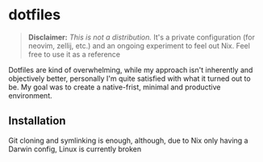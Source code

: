 # dotfiles

> **Disclaimer:** _This is not a distribution._ It's a
> private configuration (for neovim, zellij, etc.) and an ongoing experiment to feel out Nix. Feel free
> to use it as a reference

Dotfiles are kind of overwhelming, while my approach isn't inherently and objectively better, personally I'm quite satisfied with what it turned out to be. My goal was to create a native-frist, minimal and productive environment. 

## Installation

Git cloning and symlinking is enough, although, due to Nix only having a Darwin config, Linux is currently broken
